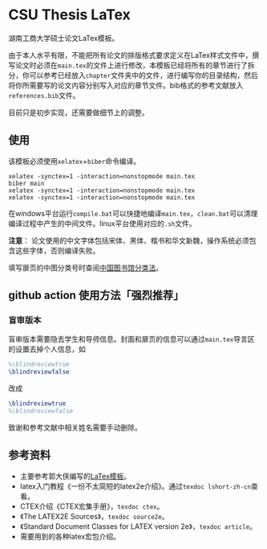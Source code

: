 # CSU Thesis LaTex

湖南工商大学硕士论文LaTex模板。

由于本人水平有限，不能把所有论文的排版格式要求定义在LaTex样式文件中，撰写论文时必须在`main.tex`的文件上进行修改，本模板已经将所有的章节进行了拆分，你可以参考已经放入`chapter`文件夹中的文件，进行编写你的目录结构，然后将你所需要写的论文内容分别写入对应的章节文件。bib格式的参考文献放入`references.bib`文件。

目前只是初步实现，还需要做细节上的调整。

## 使用

该模板必须使用`xelatex`+`biber`命令编译。

```shall
xelatex -synctex=1 -interaction=nonstopmode main.tex
biber main
xelatex -synctex=1 -interaction=nonstopmode main.tex
xelatex -synctex=1 -interaction=nonstopmode main.tex
```

在windows平台运行`compile.bat`可以快捷地编译`main.tex`，`clean.bat`可以清理编译过程中产生的中间文件。linux平台使用对应的`.sh`文件。

**注意**： 论文使用的中文字体包括宋体、黑体、楷书和华文新魏，操作系统必须包含这些字体，否则编译失败。


填写扉页的中图分类号时查阅[中国图书馆分类法](http://www.ztflh.com/)。

## github action 使用方法「强烈推荐」


### 盲审版本

盲审版本需要隐去学生和导师信息。封面和扉页的信息可以通过`main.tex`导言区的设置去掉个人信息，如
```tex
%\blindreviewtrue
\blindreviewfalse
```
改成
```tex
\blindreviewtrue
%\blindreviewfalse
```
致谢和参考文献中相关姓名需要手动删除。

## 参考资料

- 主要参考郭大侠编写的[LaTex模板](https://github.com/CSGrandeur/CSU-Thesis-LaTeX-Template)。
- latex入门教程《一份不太简短的latex2e介绍》。通过`texdoc lshort-zh-cn`查看。
- CTEX介绍《CTEX宏集手册》，`texdoc ctex`。
- 《The LATEX2E Sources》，`texdoc source2e`。
- 《Standard Document Classes for LATEX version 2e》，`texdoc article`。
- 需要用到的各种latex宏包介绍。
